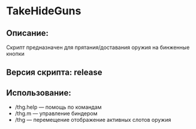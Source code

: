 # TakeHideGuns
## Описание:
Скрипт предназначен для прятания/доставания оружия на бинженные кнопки
## Версия скрипта: release
## Использование:
* /thg.help — помощь по командам
* /thg.m — управление биндером
* /thg — перемещение отображение активных слотов оружия
